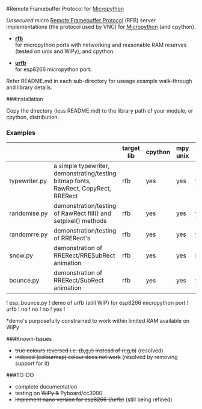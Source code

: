 #Remote Framebuffer Protocol for [Micropython](www.micropython.org)

_Unsecured_ micro [Remote Framebuffer Protocol](https://github.com/rfbproto/rfbproto/blob/master/rfbproto.rst) 
(RFB) server implementations (the protocol used by VNC)
for [Micropython](www.micropython.org) (and cpython).

- [**rfb**](rfb)<BR/>
for micropython ports with networking and reasonable RAM reserves (tested on unix and WiPy), and cpython.

- [**urfb**](urfb)<BR/>
for esp8266 micropython port. 

Refer README.md in each sub-directory for useage example walk-through and library details.

###Installation

Copy the directory (less README.md) to the library path of your module, or cpython, distribution.

### Examples

|               |                                                                                     | target lib | cpython | mpy unix | mpy wipy | mpy esp8266 |
|---------------|-------------------------------------------------------------------------------------|------------|---------|----------|----------|-------------|
| typewriter.py | a simple typewriter, demonstrating/testing bitmap fonts, RawRect, CopyRect, RRERect | rfb        | yes     | yes      | yes      | no          |
| randomise.py  | demonstration/testing of RawRect fill() and setpixel() methods                      | rfb        | yes     | yes      | yes*     | no          |
| randomrre.py  | demonstration/testing of RRERect's                                                  | rfb        | yes     | yes      | yes*     | no          |
| snow.py       | demonstration of RRERect/RRESubRect animation                                       | rfb        | yes     | yes      | mem*     | no          |
| bounce.py     | demonstration of RRERect/SubRect animation                                          | rfb        | yes     | yes      | yes      | no          |
! esp_bounce.py ! demo of urfb (still WIP) for esp8266 micropython port                               ! urfb       ! no      ! no       ! no       ! yes         !

*demo's purposefully constrained to work within limited RAM available on WiPy

###Known-Issues

- ~~true colours reversed i.e. (b,g,r) instead of (r,g,b)~~ (resolved)
- ~~indexed (colourmap) colour does not work~~ (resolved by removing support for it)

###TO-DO

- complete documentation
- testing on ~~WiPy &~~ Pyboard/cc3000
- ~~implement nano version for esp8266 (/urfb)~~ (still being refined)
